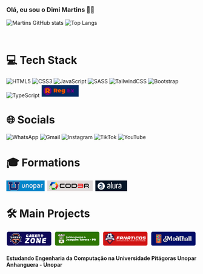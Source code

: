 ### Olá, eu sou o Dimi Martins 💪🤨

![Martins GitHub stats](https://github-readme-stats.vercel.app/api?username=dimiendrixmmiranda&show_icons=true&theme=tokyonight)
![Top Langs](https://github-readme-stats.vercel.app/api/top-langs/?username=dimiendrixmmiranda&layout=compact)

<br/>

# 💻 Tech Stack

![HTML5](https://img.shields.io/badge/html5-%23E34F26.svg?style=for-the-badge&logo=html5&logoColor=white)
![CSS3](https://img.shields.io/badge/css3-%231572B6.svg?style=for-the-badge&logo=css3&logoColor=white)
![JavaScript](https://img.shields.io/badge/javascript-%23323330.svg?style=for-the-badge&logo=javascript&logoColor=%23F7DF1E)
![SASS](https://img.shields.io/badge/SASS-hotpink.svg?style=for-the-badge&logo=SASS&logoColor=white)
![TailwindCSS](https://img.shields.io/badge/tailwindcss-%2338B2AC.svg?style=for-the-badge&logo=tailwind-css&logoColor=white)
![Bootstrap](https://img.shields.io/badge/bootstrap-%238511FA.svg?style=for-the-badge&logo=bootstrap&logoColor=white)
![TypeScript](https://img.shields.io/badge/typescript-%23007ACC.svg?style=for-the-badge&logo=typescript&logoColor=white)
<img heigth="28px" width="100px" src="./assets/badges/tech-stack/regex.png" title="Regex - Expressões Regulares">
<br/>

# 🌐 Socials

![WhatsApp](https://img.shields.io/badge/WhatsApp-25D366?style=for-the-badge&logo=whatsapp&logoColor=white)
![Gmail](https://img.shields.io/badge/Gmail-D14836?style=for-the-badge&logo=gmail&logoColor=white)
![Instagram](https://img.shields.io/badge/Instagram-%23E4405F.svg?style=for-the-badge&logo=Instagram&logoColor=white)
![TikTok](https://img.shields.io/badge/TikTok-%23000000.svg?style=for-the-badge&logo=TikTok&logoColor=white)
![YouTube](https://img.shields.io/badge/YouTube-%23FF0000.svg?style=for-the-badge&logo=YouTube&logoColor=white)

# 🎓 Formations

<div style="display:flex; column-gap: .5em">
    <img heigth="28px" src="./assets/badges/formations/instituicao-badge-unopar.png" title="Unopar - Universidade do Norte do Paraná">
    <img heigth="28px" src="./assets/badges/formations/instituicao-badge-cod3r.png" title="Cod3r">
    <img heigth="28px" src="./assets/badges/formations/instituicao-badge-alura.png" title="Alura - Curso de Tecnologia">
</div>

# 🛠️ Main Projects

<div style="display:flex; column-gap: .5em; flex-wrap: wrap">
    <a href="https://gamerzone-kappa.vercel.app/" target="_blank"><img width="120px" src="./assets/badges/projects/projeto-badge-gamerzone.png"></a>
    <a href="https://prefeitura-municipal-joaquim-tavora-pr.vercel.app/" target="_blank"><img width="120px" src="./assets/badges/projects/projeto-badge-prefeitura.png"></a>
    <a href="https://fanaticos.vercel.app/" target="_blank"><img width="120px" src="./assets/badges/projects/projeto-badge-fanaticos.png"></a>
    <a href="https://monthall.vercel.app/" target="_blank"><img width="120px" src="./assets/badges/projects/projeto-badge-monthall.png"></a>
</div>

#### Estudando Engenharia da Computação na Universidade Pitágoras Unopar Anhanguera - Unopar
